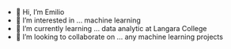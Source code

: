 - 👋 Hi, I’m Emilio
- 👀 I’m interested in ... machine learning
- 🌱 I’m currently learning ... data analytic at Langara College
- 💞️ I’m looking to collaborate on ... any machine learning projects


<!---
emiliosagre/emiliosagre is a ✨ special ✨ repository because its `README.md` (this file) appears on your GitHub profile.
You can click the Preview link to take a look at your changes.
--->


